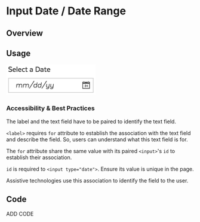 # Input Date / Date Range

## Overview

## Usage

![](../../.gitbook/assets/form_input_date%20%281%29.png)

### Accessibility & Best Practices

The label and the text field have to be paired to identify the text field.

`<label>` requires `for` attribute to establish the association with the text field and describe the field. So, users can understand what this text field is for.

The `for` attribute share the same value with its paired `<input>`'s `id` to establish their association.

`id` is required to `<input type="date">`. Ensure its value is unique in the page.

Assistive technologies use this association to identify the field to the user.

## Code

ADD CODE

